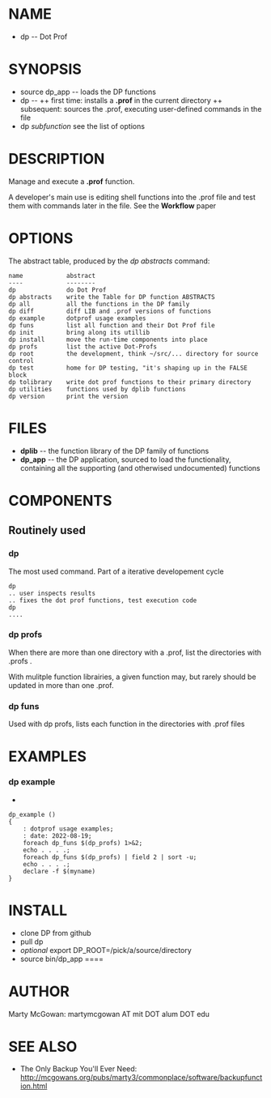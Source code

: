 
NAME
====

+ dp -- Dot Prof
 		
SYNOPSIS
========

+ source dp_app -- loads the DP functions
+ dp -- 
++ first time: installs a **.prof** in the current directory
++ subsequent: sources the .prof, executing user-defined commands in the file
+ dp _subfunction_ see the list of options

DESCRIPTION
===========

Manage and execute a **.prof** function.

A developer's  main use is editing shell functions into the .prof file and
test them with commands later in the file.   See the **Workflow** paper

OPTIONS
=======
The abstract table, produced by the *dp abstracts* command:

    name        	abstract
    ----        	--------
    dp          	do Dot Prof
    dp abstracts	write the Table for DP function ABSTRACTS
    dp all      	all the functions in the DP family
    dp diff     	diff LIB and .prof versions of functions
    dp example  	dotprof usage examples
    dp funs     	list all function and their Dot Prof file
    dp init     	bring along its utillib
    dp install  	move the run-time components into place
    dp profs    	list the active Dot-Profs
    dp root     	the development, think ~/src/... directory for source control
    dp test     	home for DP testing, "it's shaping up in the FALSE block
    dp tolibrary	write dot prof functions to their primary directory
    dp utilities	functions used by dplib functions
    dp version  	print the version


FILES
=====

* **dplib** -- the function library of the DP family of functions
* **dp_app** -- the DP application, sourced to load the functionality, containing
   all the supporting (and otherwised undocumented) functions

COMPONENTS
==========

Routinely used 
--------------

### dp 

The most used command. Part of a iterative developement cycle

    dp
	.. user inspects results
	.. fixes the dot prof functions, test execution code
	dp 
	....
	
### dp profs

When there are more than one directory with a .prof, list the directories
with .profs .

With mulitple function librairies, a given function may, but rarely should
be updated in more than one .prof.

### dp funs

Used with dp profs, lists each function in the directories with .prof files
	
EXAMPLES
========

### dp example
*

    dp_example () 
    { 
        : dotprof usage examples;
        : date: 2022-08-19;
        foreach dp_funs $(dp_profs) 1>&2;
        echo . . . .;
        foreach dp_funs $(dp_profs) | field 2 | sort -u;
        echo . . . .;
        declare -f $(myname)
    }

INSTALL
=======

* clone DP from github
* pull dp
* *optional* export DP_ROOT=/pick/a/source/directory
* source bin/dp\_app
====

AUTHOR
======

Marty McGowan: martymcgowan AT mit DOT alum DOT edu

SEE ALSO
========

* The Only Backup You'll Ever Need:
   http://mcgowans.org/pubs/marty3/commonplace/software/backupfunction.html


